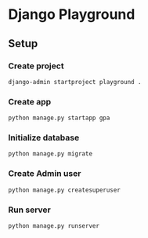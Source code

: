 # Django Playground

## Setup
### Create project
```
django-admin startproject playground .
```

### Create app
```
python manage.py startapp gpa
```

### Initialize database
```
python manage.py migrate
```

### Create Admin user
```
python manage.py createsuperuser
```

### Run server
```python
python manage.py runserver
```
